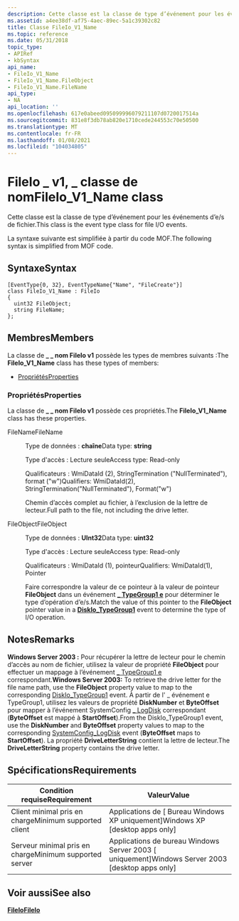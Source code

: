 ```yaml
---
description: Cette classe est la classe de type d’événement pour les événements d’e/s de fichier. La syntaxe suivante est simplifiée à partir du code MOF.
ms.assetid: a4ee38df-af75-4aec-89ec-5a1c39302c82
title: Classe FileIo_V1_Name
ms.topic: reference
ms.date: 05/31/2018
topic_type:
- APIRef
- kbSyntax
api_name:
- FileIo_V1_Name
- FileIo_V1_Name.FileObject
- FileIo_V1_Name.FileName
api_type:
- NA
api_location: ''
ms.openlocfilehash: 617e0abeed095099996079211107d0720017514a
ms.sourcegitcommit: 831e8f3db78ab820e1710cede244553c70e50500
ms.translationtype: MT
ms.contentlocale: fr-FR
ms.lasthandoff: 01/08/2021
ms.locfileid: "104034805"
---
```

# <a name="fileio_v1_name-class"></a><span data-ttu-id="a9097-104">FileIo \_ v1, \_ classe de nom</span><span class="sxs-lookup"><span data-stu-id="a9097-104">FileIo\_V1\_Name class</span></span>

<span data-ttu-id="a9097-105">Cette classe est la classe de type d’événement pour les événements d’e/s de fichier.</span><span class="sxs-lookup"><span data-stu-id="a9097-105">This class is the event type class for file I/O events.</span></span>

<span data-ttu-id="a9097-106">La syntaxe suivante est simplifiée à partir du code MOF.</span><span class="sxs-lookup"><span data-stu-id="a9097-106">The following syntax is simplified from MOF code.</span></span>

## <a name="syntax"></a><span data-ttu-id="a9097-107">Syntaxe</span><span class="sxs-lookup"><span data-stu-id="a9097-107">Syntax</span></span>

``` syntax
[EventType{0, 32}, EventTypeName{"Name", "FileCreate"}]
class FileIo_V1_Name : FileIo
{
  uint32 FileObject;
  string FileName;
};
```

## <a name="members"></a><span data-ttu-id="a9097-108">Membres</span><span class="sxs-lookup"><span data-stu-id="a9097-108">Members</span></span>

<span data-ttu-id="a9097-109">La classe de **\_ \_ nom FileIo v1** possède les types de membres suivants :</span><span class="sxs-lookup"><span data-stu-id="a9097-109">The **FileIo\_V1\_Name** class has these types of members:</span></span>

-   [<span data-ttu-id="a9097-110">Propriétés</span><span class="sxs-lookup"><span data-stu-id="a9097-110">Properties</span></span>](#properties)

### <a name="properties"></a><span data-ttu-id="a9097-111">Propriétés</span><span class="sxs-lookup"><span data-stu-id="a9097-111">Properties</span></span>

<span data-ttu-id="a9097-112">La classe de **\_ \_ nom FileIo v1** possède ces propriétés.</span><span class="sxs-lookup"><span data-stu-id="a9097-112">The **FileIo\_V1\_Name** class has these properties.</span></span>

<dl> <dt>

<span data-ttu-id="a9097-113">FileName</span><span class="sxs-lookup"><span data-stu-id="a9097-113">FileName</span></span>
</dt> <dd> <dl> <dt>

<span data-ttu-id="a9097-114">Type de données : **chaîne**</span><span class="sxs-lookup"><span data-stu-id="a9097-114">Data type: **string**</span></span>
</dt> <dt>

<span data-ttu-id="a9097-115">Type d'accès : Lecture seule</span><span class="sxs-lookup"><span data-stu-id="a9097-115">Access type: Read-only</span></span>
</dt> <dt>

<span data-ttu-id="a9097-116">Qualificateurs : WmiDataId (2), StringTermination ("NullTerminated"), format ("w")</span><span class="sxs-lookup"><span data-stu-id="a9097-116">Qualifiers: WmiDataId(2), StringTermination("NullTerminated"), Format("w")</span></span>
</dt> </dl>

<span data-ttu-id="a9097-117">Chemin d’accès complet au fichier, à l’exclusion de la lettre de lecteur.</span><span class="sxs-lookup"><span data-stu-id="a9097-117">Full path to the file, not including the drive letter.</span></span>

</dd> <dt>

<span data-ttu-id="a9097-118">FileObject</span><span class="sxs-lookup"><span data-stu-id="a9097-118">FileObject</span></span>
</dt> <dd> <dl> <dt>

<span data-ttu-id="a9097-119">Type de données : **UInt32**</span><span class="sxs-lookup"><span data-stu-id="a9097-119">Data type: **uint32**</span></span>
</dt> <dt>

<span data-ttu-id="a9097-120">Type d'accès : Lecture seule</span><span class="sxs-lookup"><span data-stu-id="a9097-120">Access type: Read-only</span></span>
</dt> <dt>

<span data-ttu-id="a9097-121">Qualificateurs : WmiDataId (1), pointeur</span><span class="sxs-lookup"><span data-stu-id="a9097-121">Qualifiers: WmiDataId(1), Pointer</span></span>
</dt> </dl>

<span data-ttu-id="a9097-122">Faire correspondre la valeur de ce pointeur à la valeur de pointeur **FileObject** dans un événement [**\_ TypeGroup1 e**](diskio-typegroup1.md) pour déterminer le type d’opération d’e/s.</span><span class="sxs-lookup"><span data-stu-id="a9097-122">Match the value of this pointer to the **FileObject** pointer value in a [**DiskIo\_TypeGroup1**](diskio-typegroup1.md) event to determine the type of I/O operation.</span></span>

</dd> </dl>

## <a name="remarks"></a><span data-ttu-id="a9097-123">Notes</span><span class="sxs-lookup"><span data-stu-id="a9097-123">Remarks</span></span>

<span data-ttu-id="a9097-124">**Windows Server 2003 :** Pour récupérer la lettre de lecteur pour le chemin d’accès au nom de fichier, utilisez la valeur de propriété **FileObject** pour effectuer un mappage à l’événement [ \_ TypeGroup1 e](diskio-typegroup1.md) correspondant.</span><span class="sxs-lookup"><span data-stu-id="a9097-124">**Windows Server 2003:** To retrieve the drive letter for the file name path, use the **FileObject** property value to map to the corresponding [DiskIo\_TypeGroup1](diskio-typegroup1.md) event.</span></span> <span data-ttu-id="a9097-125">À partir de l' \_ événement e TypeGroup1, utilisez les valeurs de propriété **DiskNumber** et **ByteOffset** pour mapper à l’événement SystemConfig [ \_ LogDisk](systemconfig-logdisk.md) correspondant (**ByteOffset** est mappé à **StartOffset**).</span><span class="sxs-lookup"><span data-stu-id="a9097-125">From the DiskIo\_TypeGroup1 event, use the **DiskNumber** and **ByteOffset** property values to map to the corresponding [SystemConfig\_LogDisk](systemconfig-logdisk.md) event (**ByteOffset** maps to **StartOffset**).</span></span> <span data-ttu-id="a9097-126">La propriété **DriveLetterString** contient la lettre de lecteur.</span><span class="sxs-lookup"><span data-stu-id="a9097-126">The **DriveLetterString** property contains the drive letter.</span></span>

## <a name="requirements"></a><span data-ttu-id="a9097-127">Spécifications</span><span class="sxs-lookup"><span data-stu-id="a9097-127">Requirements</span></span>



| <span data-ttu-id="a9097-128">Condition requise</span><span class="sxs-lookup"><span data-stu-id="a9097-128">Requirement</span></span> | <span data-ttu-id="a9097-129">Valeur</span><span class="sxs-lookup"><span data-stu-id="a9097-129">Value</span></span> |
|-------------------------------------|------------------------------------------------------|
| <span data-ttu-id="a9097-130">Client minimal pris en charge</span><span class="sxs-lookup"><span data-stu-id="a9097-130">Minimum supported client</span></span><br/> | <span data-ttu-id="a9097-131">Applications de \[ Bureau Windows XP uniquement\]</span><span class="sxs-lookup"><span data-stu-id="a9097-131">Windows XP \[desktop apps only\]</span></span><br/>          |
| <span data-ttu-id="a9097-132">Serveur minimal pris en charge</span><span class="sxs-lookup"><span data-stu-id="a9097-132">Minimum supported server</span></span><br/> | <span data-ttu-id="a9097-133">Applications de bureau Windows Server 2003 \[ uniquement\]</span><span class="sxs-lookup"><span data-stu-id="a9097-133">Windows Server 2003 \[desktop apps only\]</span></span><br/> |



## <a name="see-also"></a><span data-ttu-id="a9097-134">Voir aussi</span><span class="sxs-lookup"><span data-stu-id="a9097-134">See also</span></span>

<dl> <dt>

[<span data-ttu-id="a9097-135">**FileIo**</span><span class="sxs-lookup"><span data-stu-id="a9097-135">**FileIo**</span></span>](fileio.md)
</dt> </dl>

 

 




